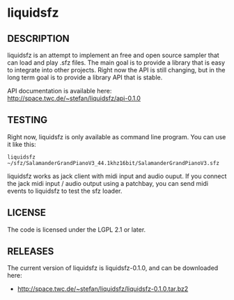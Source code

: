 # liquidsfz

## DESCRIPTION

liquidsfz is an attempt to implement an free and open source sampler that can
load and play .sfz files. The main goal is to provide a library that is easy to
integrate into other projects. Right now the API is still changing, but in the
long term goal is to provide a library API that is stable.

API documentation is available here: http://space.twc.de/~stefan/liquidsfz/api-0.1.0

## TESTING

Right now, liquidsfz is only available as command line program. You can use it
like this:

    liquidsfz ~/sfz/SalamanderGrandPianoV3_44.1khz16bit/SalamanderGrandPianoV3.sfz

liquidsfz works as jack client with midi input and audio ouput. If you connect
the jack midi input / audio output using a patchbay, you can send midi events
to liquidsfz to test the sfz loader.

## LICENSE

The code is licensed under the LGPL 2.1 or later.

## RELEASES

The current version of liquidsfz is liquidsfz-0.1.0, and can be downloaded
here:

* http://space.twc.de/~stefan/liquidsfz/liquidsfz-0.1.0.tar.bz2
